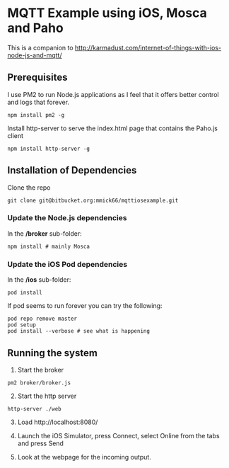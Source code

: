 # MQTT Example using iOS, Mosca and Paho #

This is a companion to http://karmadust.com/internet-of-things-with-ios-node-js-and-mqtt/

## Prerequisites

I use PM2 to run Node.js applications as I feel that it offers better control and logs that forever.

```
npm install pm2 -g
```

Install http-server to serve the index.html page that contains the Paho.js client

```
npm install http-server -g
```

## Installation of Dependencies

Clone the repo

```
git clone git@bitbucket.org:mmick66/mqttiosexample.git
```

### Update the Node.js dependencies

In the **/broker** sub-folder:

```
npm install # mainly Mosca

```

### Update the iOS Pod dependencies

In the **/ios** sub-folder:

```
pod install
```

If pod seems to run forever you can try the following:

```
pod repo remove master
pod setup
pod install --verbose # see what is happening
```

## Running the system

1. Start the broker
```
pm2 broker/broker.js
```

2. Start the http server
```
http-server ./web
```

3. Load http://localhost:8080/

4. Launch the iOS Simulator, press Connect, select Online from the tabs and press Send

5. Look at the webpage for the incoming output.